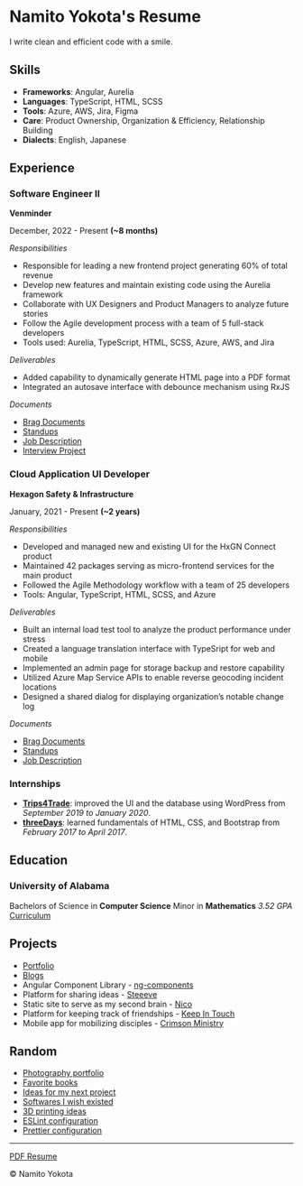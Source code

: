 # Namito Yokota's Resume

I write clean and efficient code with a smile.

## Skills

-   **Frameworks**: Angular, Aurelia
-   **Languages**: TypeScript, HTML, SCSS
-   **Tools**: Azure, AWS, Jira, Figma
-   **Care**: Product Ownership, Organization & Efficiency, Relationship Building
-   **Dialects**: English, Japanese

## Experience

### Software Engineer II

**Venminder**

December, 2022 - Present **(~8 months)**

_Responsibilities_

-   Responsible for leading a new frontend project generating 60% of total revenue
-   Develop new features and maintain existing code using the Aurelia framework
-   Collaborate with UX Designers and Product Managers to analyze future stories
-   Follow the Agile development process with a team of 5 full-stack developers
-   Tools used: Aurelia, TypeScript, HTML, SCSS, Azure, AWS, and Jira

_Deliverables_

-   Added capability to dynamically generate HTML page into a PDF format
-   Integrated an autosave interface with debounce mechanism using RxJS

_Documents_

-   [Brag Documents](./venminder/brags.md)
-   [Standups](./venminder/standups.md)
-   [Job Description](./venminder/job-description.md)
-   [Interview Project](./venminder/bowling/readme.md)

### Cloud Application UI Developer

**Hexagon Safety & Infrastructure**

January, 2021 - Present **(~2 years)**

_Responsibilities_

-   Developed and managed new and existing UI for the HxGN Connect product
-   Maintained 42 packages serving as micro-frontend services for the main product
-   Followed the Agile Methodology workflow with a team of 25 developers
-   Tools: Angular, TypeScript, HTML, SCSS, and Azure

_Deliverables_

-   Built an internal load test tool to analyze the product performance under stress
-   Created a language translation interface with TypeSript for web and mobile
-   Implemented an admin page for storage backup and restore capability
-   Utilized Azure Map Service APIs to enable reverse geocoding incident locations
-   Designed a shared dialog for displaying organization’s notable change log

_Documents_

-   [Brag Documents](./hexagon/brags.md)
-   [Standups](./hexagon/standups.md)
-   [Job Description](./hexagon/job-description.md)

### Internships

-   **[Trips4Trade](https://www.trips4trade.com)**: improved the UI and the database using WordPress from _September 2019 to January 2020_.
-   **[threeDays](http://www.threedaysllc.com)**: learned fundamentals of HTML, CSS, and Bootstrap from _February 2017 to April 2017_.

## Education

### University of Alabama

Bachelors of Science in **Computer Science**
Minor in **Mathematics**
_3.52 GPA_
[Curriculum](./degree/degree.md)

## Projects

-   [Portfolio](https://www.namito.wiki/)
-   [Blogs](https://blogs.namito.wiki)
-   Angular Component Library - [ng-components](https://www.npmjs.com/package/@namitoyokota/ng-components)
-   Platform for sharing ideas - [Steeeve](https://steeeve.vercel.app)
-   Static site to serve as my second brain - [Nico](https://search.namito.wiki/)
-   Platform for keeping track of friendships - [Keep In Touch](https://www.keepintouch.cc)
-   Mobile app for mobilizing disciples - [Crimson Ministry](https://github.com/crimsonministry/CrimsonMinistry)

## Random

-   [Photography portfolio](https://photos.namito.wiki)
-   [Favorite books](./others/books/books.md)
-   [Ideas for my next project](./ideas/projects.md)
-   [Softwares I wish existed](./ideas/wishlist.md)
-   [3D printing ideas](./ideas/3d-printing.md)
-   <a href="vscode/.eslintrc.json" download>ESLint configuration</a>
-   <a href="vscode/.prettierrc" download>Prettier configuration</a>

<hr />

[PDF Resume](./resume.pdf)

&copy; Namito Yokota
